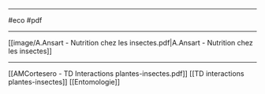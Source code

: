 ___
#eco #pdf 
___
[[image/A.Ansart - Nutrition chez les insectes.pdf|A.Ansart - Nutrition chez les insectes]]























_____
[[AMCortesero - TD Interactions plantes-insectes.pdf]]
[[TD interactions plantes-insectes]]
[[Entomologie]]